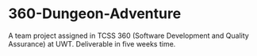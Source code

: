# 360-Dungeon-Adventure
A team project assigned in TCSS 360 (Software Development and Quality Assurance) at UWT. Deliverable in five weeks time.
